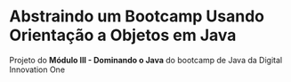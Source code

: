 # Abstraindo um Bootcamp Usando Orientação a Objetos em Java

Projeto do **Módulo III - Dominando o Java** do bootcamp de Java da Digital Innovation One
